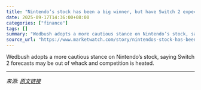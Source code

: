 ```yaml
---
title: "Nintendo’s stock has been a big winner, but have Switch 2 expectations gotten too high?"
date: 2025-09-17T14:36:00+08:00
categories: ["finance"]
tags: []
summary: "Wedbush adopts a more cautious stance on Nintendo’s stock, saying Switch 2 forecasts may be out of whack and competition is heated."
source_url: "https://www.marketwatch.com/story/nintendos-stock-has-been-a-big-winner-but-have-switch-2-expectations-gotten-too-high-9b4b0a83?mod=mw_rss_topstories"
---
```


Wedbush adopts a more cautious stance on Nintendo’s stock, saying Switch 2 forecasts may be out of whack and competition is heated.

---

*来源: [原文链接](https://www.marketwatch.com/story/nintendos-stock-has-been-a-big-winner-but-have-switch-2-expectations-gotten-too-high-9b4b0a83?mod=mw_rss_topstories)*

